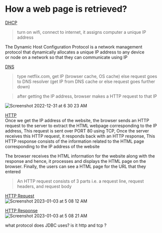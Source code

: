 
# How a web page is retrieved?

<ins>DHCP</ins>   
> turn on wifi, connect to internet, it assigns computer a unique IP address

The Dynamic Host Configuration Protocol is a network management protocol that dynamically allocates a unique IP address to any device   
or node on a network so that they can communicate using IP

<ins>DNS</ins>    
> type netflix.com, get IP (browser cache, OS cache) else request goes to DNS resolver (get IP from DNS cache or else request goes further down)   

>  after getting the IP address, browser makes a HTTP request to that IP

![Screenshot 2022-12-31 at 6 30 23 AM](https://user-images.githubusercontent.com/16437905/210120359-c99ca7e3-2a61-495f-aa2d-44bdbc5f9b7c.png)


<ins>HTTP</ins>   
Once we get the IP address of the website, the browser sends an HTTP request to the server to extract the HTML webpage corresponding to the IP address, This request is sent over PORT 80 using TCP, Once the server receives this HTTP request, it responds back with an HTTP response, This HTTP response consists of the information related to the HTML page corresponding to the IP address of the website     

The browser receives the HTML information for the website along with the response and hence, it processes and displays the HTML page on the browser. Finally, the users can see a HTML page for the URL that they entered

> An HTTP request consists of 3 parts i.e. a request line, request headers, and request body

<ins>HTTP Request</ins>   
![Screenshot 2023-01-03 at 5 08 12 AM](https://user-images.githubusercontent.com/16437905/210285140-625c7164-aa21-4dbb-8dcf-87893283b71c.png)

<ins>HTTP Response</ins>   
![Screenshot 2023-01-03 at 5 08 21 AM](https://user-images.githubusercontent.com/16437905/210285143-4aede94e-2830-4de7-8f1d-1e67db468086.png)


what protocol does JDBC uses? is it http and tcp ?
